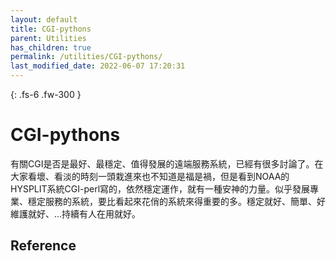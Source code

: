 ```yaml
---
layout: default
title: CGI-pythons
parent: Utilities
has_children: true
permalink: /utilities/CGI-pythons/
last_modified_date: 2022-06-07 17:20:31
---
```


{: .fs-6 .fw-300 }

# CGI-pythons
有關CGI是否是最好、最穩定、值得發展的遠端服務系統，已經有很多討論了。在大家看壞、看淡的時刻一頭栽進來也不知道是福是禍，但是看到NOAA的HYSPLIT系統CGI-perl寫的，依然穩定運作，就有一種安神的力量。似乎發展專業、穩定服務的系統，要比看起來花俏的系統來得重要的多。穩定就好、簡單、好維護就好、...持續有人在用就好。


## Reference

